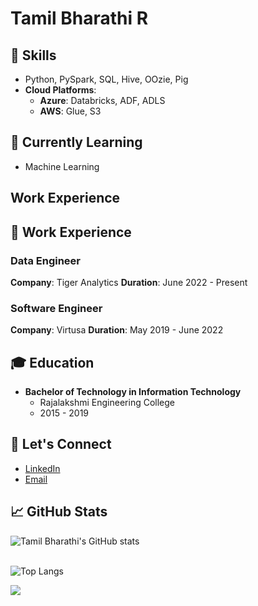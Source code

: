 # Tamil Bharathi R

## 🔧 Skills
- Python, PySpark, SQL, Hive, OOzie, Pig
- **Cloud Platforms**: 
  - **Azure**: Databricks, ADF, ADLS
  - **AWS**: Glue, S3


## 🌱 Currently Learning
- Machine Learning


## Work Experience 
## 💼 Work Experience
### Data Engineer
**Company**: Tiger Analytics 
**Duration**: June 2022 - Present

### Software Engineer
**Company**: Virtusa 
**Duration**: May 2019 - June 2022


## 🎓 Education
- **Bachelor of Technology in Information Technology**
  - Rajalakshmi Engineering College
  - 2015 - 2019


## 💬 Let's Connect
- [LinkedIn](www.linkedin.com/in/tamil-bharathi-ramu)
- [Email](mailto:tbharathiramu@gmail.com)


## 📈 GitHub Stats
![Tamil Bharathi's GitHub stats](https://github-readme-stats.vercel.app/api?username=TamilBharathiR&show_icons=true&theme=radical)<br>
<br>

![Top Langs](https://github-readme-stats.vercel.app/api/top-langs/?username=TamilBharathiR&layout=compact)

![](https://komarev.com/ghpvc/?username=TamilBharathiR&color=red)

